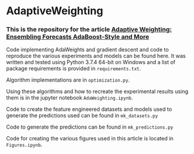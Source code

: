 # AdaptiveWeighting

### This is the repository for the article  [Adaptive Weighting: Ensembling Forecasts AdaBoost-Style and More](http://davidkoleczek.me/AdaptiveWeighting/index.html)

Code implementing AdaWeights and gradient descent and code to reproduce the various experiments and models can be found here. It was written and tested using Python 3.7.4 64-bit on Windows and a list of package requirements is provided in <code>requirements.txt</code>.

Algorithm implementations are in <code>optimization.py</code>.

Using these algorithms and how to recreate the experimental results using them is in the jupyter notebook <code>AdaWeighting.ipynb</code>.

Code to create the feature engineered datasets and models used to generate the predictions used can be found in <code>mk_datasets.py</code>

Code to generate the predictions can be found in <code>mk_predictions.py</code>

Code for creating the various figures used in this article is located in <code>Figures.ipynb</code>.
 
